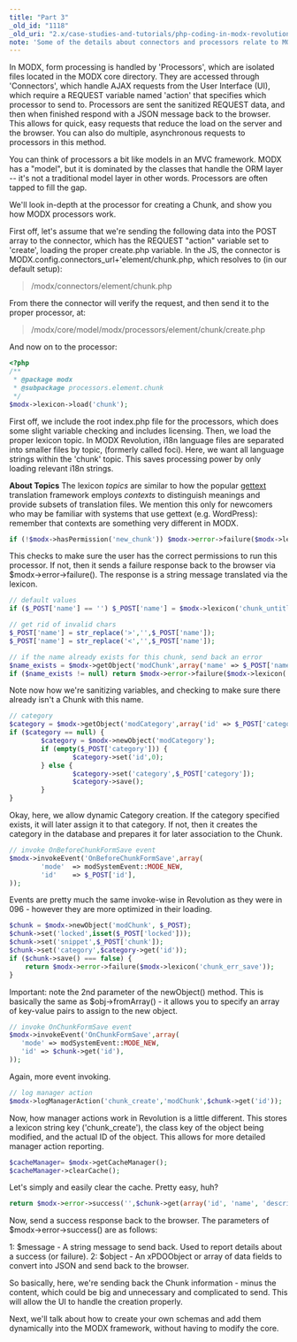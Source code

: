 ```yaml
---
title: "Part 3"
_old_id: "1118"
_old_uri: "2.x/case-studies-and-tutorials/php-coding-in-modx-revolution,-pt.-i/php-coding-in-modx-revolution,-pt.-iii"
note: 'Some of the details about connectors and processors relate to MODX before 2.3.'
---
```


In MODX, form processing is handled by 'Processors', which are isolated files located in the MODX core directory. They are accessed through 'Connectors', which handle AJAX requests from the User Interface (UI), which require a REQUEST variable named 'action' that specifies which processor to send to. Processors are sent the sanitized REQUEST data, and then when finished respond with a JSON message back to the browser. This allows for quick, easy requests that reduce the load on the server and the browser. You can also do multiple, asynchronous requests to processors in this method.

You can think of processors a bit like models in an MVC framework. MODX has a "model", but it is dominated by the classes that handle the ORM layer -- it's not a traditional model layer in other words. Processors are often tapped to fill the gap.

We'll look in-depth at the processor for creating a Chunk, and show you how MODX processors work.

First off, let's assume that we're sending the following data into the POST array to the connector, which has the REQUEST "action" variable set to 'create', loading the proper create.php variable. In the JS, the connector is MODX.config.connectors\_url+'element/chunk.php, which resolves to (in our default setup):

> /modx/connectors/element/chunk.php

From there the connector will verify the request, and then send it to the proper processor, at:

> /modx/core/model/modx/processors/element/chunk/create.php

And now on to the processor:

``` php
<?php
/**
 * @package modx
 * @subpackage processors.element.chunk
 */
$modx->lexicon->load('chunk');

```

First off, we include the root index.php file for the processors, which does some slight variable checking and includes licensing. Then, we load the proper lexicon topic. In MODX Revolution, i18n language files are separated into smaller files by topic, (formerly called foci). Here, we want all language strings within the 'chunk' topic. This saves processing power by only loading relevant i18n strings.

**About Topics**
 The lexicon _topics_ are similar to how the popular [gettext](http://www.gnu.org/software/gettext/) translation framework employs _contexts_ to distinguish meanings and provide subsets of translation files. We mention this only for newcomers who may be familiar with systems that use gettext (e.g. WordPress): remember that contexts are something very different in MODX.

``` php
if (!$modx->hasPermission('new_chunk')) $modx->error->failure($modx->lexicon('permission_denied'));

```

This checks to make sure the user has the correct permissions to run this processor. If not, then it sends a failure response back to the browser via $modx->error->failure(). The response is a string message translated via the lexicon.

``` php
// default values
if ($_POST['name'] == '') $_POST['name'] = $modx->lexicon('chunk_untitled');

// get rid of invalid chars
$_POST['name'] = str_replace('>','',$_POST['name']);
$_POST['name'] = str_replace('<','',$_POST['name']);

// if the name already exists for this chunk, send back an error
$name_exists = $modx->getObject('modChunk',array('name' => $_POST['name']));
if ($name_exists != null) return $modx->error->failure($modx->lexicon('chunk_err_exists_name'));
```

Note now how we're sanitizing variables, and checking to make sure there already isn't a Chunk with this name.

``` php
// category
$category = $modx->getObject('modCategory',array('id' => $_POST['category']));
if ($category == null) {
        $category = $modx->newObject('modCategory');
        if (empty($_POST['category'])) {
                $category->set('id',0);
        } else {
                $category->set('category',$_POST['category']);
                $category->save();
        }
}
```

Okay, here, we allow dynamic Category creation. If the category specified exists, it will later assign it to that category. If not, then it creates the category in the database and prepares it for later association to the Chunk.

``` php
// invoke OnBeforeChunkFormSave event
$modx->invokeEvent('OnBeforeChunkFormSave',array(
        'mode'  => modSystemEvent::MODE_NEW,
        'id'    => $_POST['id'],
));
```

Events are pretty much the same invoke-wise in Revolution as they were in 096 - however they are more optimized in their loading.

``` php
$chunk = $modx->newObject('modChunk', $_POST);
$chunk->set('locked',isset($_POST['locked']));
$chunk->set('snippet',$_POST['chunk']);
$chunk->set('category',$category->get('id'));
if ($chunk->save() === false) {
    return $modx->error->failure($modx->lexicon('chunk_err_save'));
}
```

Important: note the 2nd parameter of the newObject() method. This is basically the same as $obj->fromArray() - it allows you to specify an array of key-value pairs to assign to the new object.

``` php
// invoke OnChunkFormSave event
$modx->invokeEvent('OnChunkFormSave',array(
   'mode' => modSystemEvent::MODE_NEW,
   'id' => $chunk->get('id'),
));
```

Again, more event invoking.

``` php
// log manager action
$modx->logManagerAction('chunk_create','modChunk',$chunk->get('id'));
```

Now, how manager actions work in Revolution is a little different. This stores a lexicon string key ('chunk\_create'), the class key of the object being modified, and the actual ID of the object. This allows for more detailed manager action reporting.

``` php
$cacheManager= $modx->getCacheManager();
$cacheManager->clearCache();
```

Let's simply and easily clear the cache. Pretty easy, huh?

``` php
return $modx->error->success('',$chunk->get(array('id', 'name', 'description', 'locked', 'category')));
```

Now, send a success response back to the browser. The parameters of $modx->error->success() are as follows:

1: $message - A string message to send back. Used to report details about a success (or failure).
 2: $object - An xPDOObject or array of data fields to convert into JSON and send back to the browser.

So basically, here, we're sending back the Chunk information - minus the content, which could be big and unnecessary and complicated to send. This will allow the UI to handle the creation properly.

Next, we'll talk about how to create your own schemas and add them dynamically into the MODX framework, without having to modify the core.
